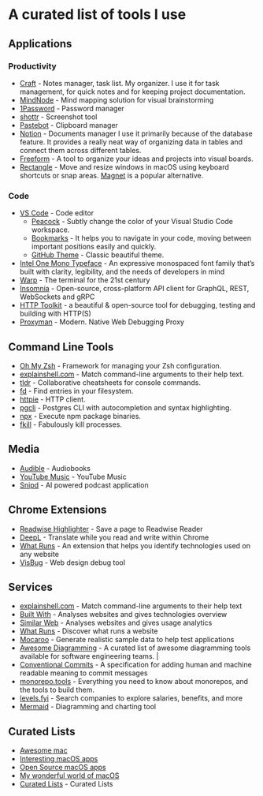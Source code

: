 # A curated list of tools I use

## Applications
### Productivity
- [Craft](https://www.craft.do/) - Notes manager, task list. My organizer. I use it for task management, for quick notes and for keeping project documentation.
- [MindNode](https://www.mindnode.com/) - Mind mapping solution for visual brainstorming
- [1Password](https://1password.com) - Password manager
- [shottr](https://shottr.cc/) - Screenshot tool
- [Pastebot](https://tapbots.com/pastebot/) - Clipboard manager
- [Notion](https://www.notion.so/) - Documents manager I use it primarily because of the database feature. It provides a really neat way of organizing data in tables and connect them across different tables.
- [Freeform](https://apps.apple.com/us/app/freeform/id6443742539) - A tool to organize your ideas and projects into visual boards.
- [Rectangle](https://rectangleapp.com/) - Move and resize windows in macOS using keyboard shortcuts or snap areas. [Magnet](https://magnet.crowdcafe.com/) is a popular alternative.

### Code
- [VS Code](https://github.com/Microsoft/vscode) - Code editor
  - [Peacock](https://marketplace.visualstudio.com/items?itemName=johnpapa.vscode-peacock) - Subtly change the color of your Visual Studio Code workspace.
  - [Bookmarks](https://marketplace.visualstudio.com/items?itemName=alefragnani.Bookmarks) - It helps you to navigate in your code, moving between important positions easily and quickly.
  - [GitHub Theme](https://marketplace.visualstudio.com/items?itemName=GitHub.github-vscode-theme) - Classic beautiful theme.
- [Intel One Mono Typeface](https://github.com/intel/intel-one-mono) - An expressive monospaced font family that’s built with clarity, legibility, and the needs of developers in mind
- [Warp](https://www.warp.dev/) - The terminal for the 21st century
- [Insomnia](https://insomnia.rest/) - Open-source, cross-platform API client for GraphQL, REST, WebSockets and gRPC
- [HTTP Toolkit](https://insomnia.rest/) - a beautiful & open-source tool
for debugging, testing and building with HTTP(S)
- [Proxyman](https://proxyman.io/) - Modern. Native
Web Debugging Proxy

## Command Line Tools
- [Oh My Zsh](https://ohmyz.sh/) - Framework for managing your Zsh configuration.
- [explainshell.com](https://github.com/idank/explainshell) - Match command-line arguments to their help text.
- [tldr](https://github.com/tldr-pages/tldr) - Collaborative cheatsheets for console commands.
- [fd](https://github.com/sharkdp/fd) - Find entries in your filesystem.
- [httpie](https://github.com/jakubroztocil/httpie) - HTTP client.
- [pgcli](https://github.com/dbcli/pgcli) - Postgres CLI with autocompletion and syntax highlighting.
- [npx](https://github.com/zkat/npx) - Execute npm package binaries.
- [fkill](https://github.com/sindresorhus/fkill-cli) - Fabulously kill processes.

## Media
- [Audible](https://www.audible.com/) - Audiobooks
- [YouTube Music](https://music.youtube.com/) - YouTube Music
- [Snipd](https://www.snipd.com/) - AI powered podcast application

## Chrome Extensions
- [Readwise Highlighter](https://chrome.google.com/webstore/detail/readwise-highlighter/jjhefcfhmnkfeepcpnilbbkaadhngkbi) - Save a page to Readwise Reader
- [DeepL](https://www.deepl.com/en/chrome-extension) - Translate while you read and write within Chrome
- [What Runs](https://www.whatruns.com/) - An extension that helps you identify technologies used on any website
- [VisBug](https://chrome.google.com/webstore/detail/visbug/cdockenadnadldjbbgcallicgledbeoc?hl=en) - Web design debug tool

## Services
- [explainshell.com](https://github.com/idank/explainshell) - Match command-line arguments to their help text
- [Built With](https://builtwith.com/) - Analyses websites and gives technologies overview
- [Similar Web](https://www.similarweb.com/) - Analyses websites and gives usage analytics
- [What Runs](https://www.whatruns.com/) - Discover what runs a website
- [Mocaroo](https://www.mockaroo.com/) - Generate realistic sample data to help test applications
- [Awesome Diagramming](https://github.com/shubhamgrg04/awesome-diagramming) - A curated list of awesome diagramming tools available for software engineering teams. |
- [Conventional Commits](https://www.conventionalcommits.org/en/v1.0.0/) - A specification for adding human and machine readable meaning to commit messages
- [monorepo.tools](https://monorepo.tools/#what-is-a-monorepo) - Everything you need to know about monorepos, and the tools to build them.
- [levels.fyi](https://www.levels.fyi/) - Search companies to explore salaries, benefits, and more
- [Mermaid](https://mermaid.js.org/#/) - Diagramming and charting tool

## Curated Lists
- [Awesome mac](https://github.com/jaywcjlove/awesome-mac)
- [Interesting macOS apps](https://github.com/learn-anything/macos-apps)
- [Open Source macOS apps](https://github.com/serhii-londar/open-source-mac-os-apps)
- [My wonderful world of macOS](https://github.com/nikitavoloboev/my-mac-os/blob/master/readme.md)
- [Curated Lists](https://github.com/cuuupid/awesome-lists) - Curated Lists
